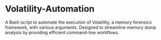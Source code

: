 # Volatility-Automation
A Bash script to automate the execution of Volatility, a memory forensics framework, with various arguments. Designed to streamline memory dump analysis by providing efficient command-line workflows.
